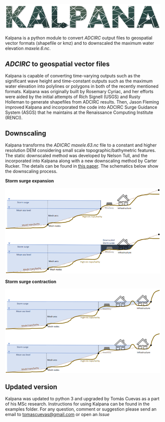 <img src="documentation/imgs/kalpana.PNG" width="1028"/>

Kalpana is a python module to convert *ADCIRC* output files to geospatial vector formats (shapefile or kmz) and to downscaled the maximum water elevation *maxele.6.nc*. 

## *ADCIRC* to geospatial vector files

Kalpana is capable of converting time-varying outputs such as the significant wave height and time-constant outputs such as the maximum water elevation into polylines or polygons in both of the recently mentioned formats.
Kalpana was originally built by Rosemary Cyriac, and her efforts were aided by the initial attempts of Rich Signell (USGS) and Rusty Holleman to generate shapefiles from ADCIRC results. Then, Jason Fleming improved Kalpana and incorporated the code into ADCIRC Surge Guidance System (ASGS) that he maintains at the Renaissance Computing Institute (RENCI).

## Downscaling

Kalpana transforms the *ADICRC* *maxele.63.nc* file to a constant and higher resolution DEM considering small scale topographic/bathymetric features. The static downscaled method was developed by Nelson Tull, and the incorporated into Kalpana along with a new downscaling method by Carter Rucker. The details can be found in [this paper](https://link.springer.com/epdf/10.1007/s11069-021-04634-8?sharing_token=5GBxenc0qDVGHm3BGk6KhPe4RwlQNchNByi7wbcMAY69maaLpgXTBxca-OorPGWBn2w2ySSkXhIRhNeWoyNx8-ituX0UqAcNj_LDMh_kFz6sCpb5e882TbeHKiKpzRd_j4XfVH_6ONriheKYxx2CECQI07z23OD-pFrCALWfyVc=). The schematics below show the downscaling process.

**Storm surge expansion**

<img src="adds/imgs/kalpana_extend.png" width="512"/>

**Storm surge contraction**

<img src="adds/imgs/kalpana_shrink.png" width="512"/>

## Updated version

Kalpana was updated to python 3 and upgraded by Tomás Cuevas as a part of his MSc research.
Instructions for using Kalpana can be found in the examples folder.
For any question, comment or suggestion please send an email to tomascuevas@gmail.com or open an *Issue*
